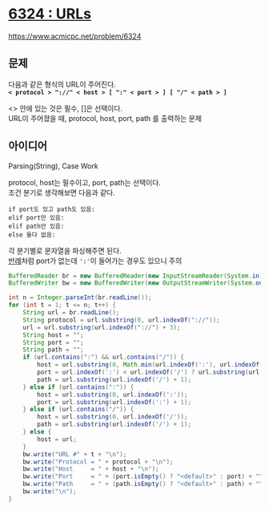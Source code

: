 # [6324 : URLs](https://www.acmicpc.net/problem/6324)
https://www.acmicpc.net/problem/6324

## 문제
다음과 같은 형식의 URL이 주어진다.  
**`< protocol > "://" < host > [ ":" < port > ] [ "/" < path > ]`**

<> 안에 있는 것은 필수, []은 선택이다.  
URL이 주어졌을 때, protocol, host, port, path 를 출력하는 문제

## 아이디어
Parsing(String), Case Work

protocol, host는 필수이고, port, path는 선택이다.  
조건 분기로 생각해보면 다음과 같다.
```text
if port도 있고 path도 있음:
elif port만 있음:
elif path만 있음:
else 둘다 없음:
```

각 분기별로 문자열을 파싱해주면 된다.  
[반례](https://www.acmicpc.net/board/view/119064)처럼 port가 없는데 `':'`이 들어가는 경우도 있으니 주의
```java
BufferedReader br = new BufferedReader(new InputStreamReader(System.in));
BufferedWriter bw = new BufferedWriter(new OutputStreamWriter(System.out));

int n = Integer.parseInt(br.readLine());
for (int t = 1; t <= n; t++) {
    String url = br.readLine();
    String protocol = url.substring(0, url.indexOf("://"));
    url = url.substring(url.indexOf("://") + 3);
    String host = "";
    String port = "";
    String path = "";
    if (url.contains(":") && url.contains("/")) {
        host = url.substring(0, Math.min(url.indexOf(':'), url.indexOf('/')));
        port = url.indexOf(':') < url.indexOf('/') ? url.substring(url.indexOf(':') + 1, url.indexOf('/')) : "";
        path = url.substring(url.indexOf('/') + 1);
    } else if (url.contains(":")) {
        host = url.substring(0, url.indexOf(':'));
        port = url.substring(url.indexOf(':') + 1);
    } else if (url.contains("/")) {
        host = url.substring(0, url.indexOf('/'));
        path = url.substring(url.indexOf('/') + 1);
    } else {
        host = url;
    }
    bw.write("URL #" + t + "\n");
    bw.write("Protocol = " + protocol + "\n");
    bw.write("Host     = " + host + "\n");
    bw.write("Port     = " + (port.isEmpty() ? "<default>" : port) + "\n");
    bw.write("Path     = " + (path.isEmpty() ? "<default>" : path) + "\n");
    bw.write("\n");
}
```